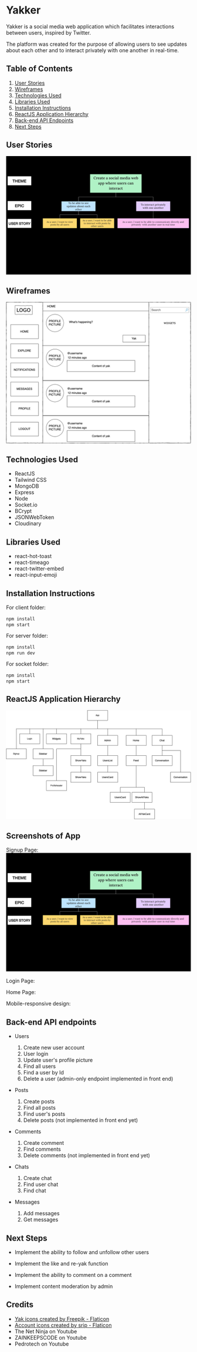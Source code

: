 # Yakker

Yakker is a social media web application which facilitates interactions between users, inspired by Twitter.

The platform was created for the purpose of allowing users to see updates about each other and to interact privately with one another in real-time. 

## Table of Contents

1. [User Stories](#user-stories)
2. [Wireframes](#wireframes)
3. [Technologies Used](#technologies-used)
4. [Libraries Used](#libraries-used)
5. [Installation Instructions](#installation-instructions)
6. [ReactJS Application Hierarchy](#reactjs-application-hierarchy)
7. [Back-end API Endpoints](#backend-api)
8. [Next Steps](#next-steps)

## User Stories

![User Stories](github-readme-images/User-stories.png)

## Wireframes

![Wireframe](github-readme-images/Wireframe.jpg)

## Technologies Used

- ReactJS
- Tailwind CSS
- MongoDB
- Express
- Node
- Socket.io
- BCrypt
- JSONWebToken
- Cloudinary

## Libraries Used

- react-hot-toast
- react-timeago
- react-twitter-embed
- react-input-emoji

## Installation Instructions

For client folder:

```
npm install
npm start
```

For server folder:

```
npm install
npm run dev
```

For socket folder:

```
npm install
npm start
```

## ReactJS Application Hierarchy

![ReactJS App Hierarchy](github-readme-images/app-hierarchy.jpg)

## Screenshots of App

Signup Page:
![Signup](github-readme-images/User-stories.png)

Login Page:

Home Page:

Mobile-responsive design:

## Back-end API endpoints

- Users

  1. Create new user account
  2. User login
  3. Update user's profile picture
  4. Find all users
  5. Find a user by Id
  6. Delete a user (admin-only endpoint implemented in front end)

- Posts

  1. Create posts
  2. Find all posts
  3. Find user's posts
  4. Delete posts (not implemented in front end yet)

- Comments

  1. Create comment
  2. Find comments
  3. Delete comments (not implemented in front end yet)

- Chats

  1. Create chat
  2. Find user chat
  3. Find chat

- Messages
  1. Add messages
  2. Get messages

## Next Steps

- Implement the ability to follow and unfollow other users

- Implement the like and re-yak function

- Implement the ability to comment on a comment

- Implement content moderation by admin

## Credits

- <a href="https://www.flaticon.com/free-icons/yak" title="yak icons">Yak icons created by Freepik - Flaticon</a>
- <a href="https://www.flaticon.com/free-icons/account" title="account icons">Account icons created by srip - Flaticon</a>
- The Net Ninja on Youtube
- ZAINKEEPSCODE on Youtube
- Pedrotech on Youtube
